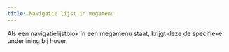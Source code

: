 ```yaml
---
title: Navigatie lijst in megamenu
---
```

Als een navigatielijstblok in een megamenu staat, krijgt deze de specifieke underlining bij hover.
